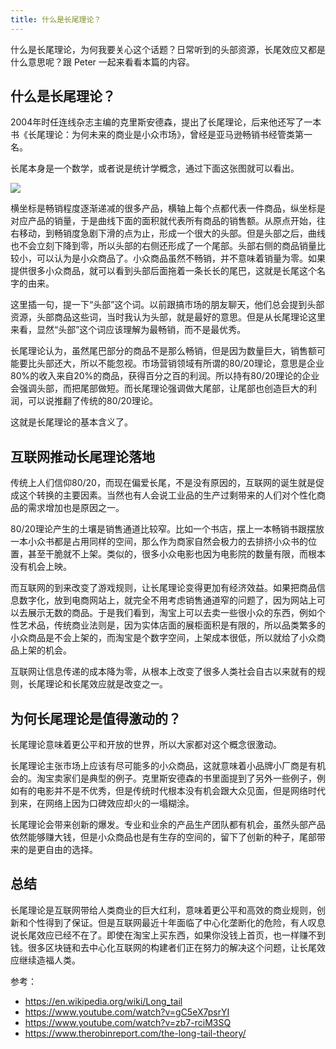 ```yaml
---
title: 什么是长尾理论？
---
```


什么是长尾理论，为何我要关心这个话题？日常听到的头部资源，长尾效应又都是什么意思呢？跟 Peter 一起来看看本篇的内容。

## 什么是长尾理论？

2004年时任连线杂志主编的克里斯安德森，提出了长尾理论，后来他还写了一本书《长尾理论：为何未来的商业是小众市场》，曾经是亚马逊畅销书经管类第一名。

长尾本身是一个数学，或者说是统计学概念，通过下面这张图就可以看出。

![](https://img.haoqicat.com/2019071101.jpg)

横坐标是畅销程度逐渐递减的很多产品，横轴上每个点都代表一件商品，纵坐标是对应产品的销量，于是曲线下面的面积就代表所有商品的销售额。从原点开始，往右移动，到畅销度急剧下滑的点为止，形成一个很大的头部。但是头部之后，曲线也不会立刻下降到零，所以头部的右侧还形成了一个尾部。头部右侧的商品销量比较小，可以认为是小众商品了。小众商品虽然不畅销，并不意味着销量为零。如果提供很多小众商品，就可以看到头部后面拖着一条长长的尾巴，这就是长尾这个名字的由来。

这里插一句，提一下“头部”这个词。以前跟搞市场的朋友聊天，他们总会提到头部资源，头部商品这些词，当时我认为头部，就是最好的意思。但是从长尾理论这里来看，显然“头部”这个词应该理解为最畅销，而不是最优秀。

长尾理论认为，虽然尾巴部分的商品不是那么畅销，但是因为数量巨大，销售额可能要比头部还大，所以不能忽视。市场营销领域有所谓的80/20理论，意思是企业80%的收入来自20%的商品，获得百分之百的利润。所以持有80/20理论的企业会强调头部，而把尾部做短。而长尾理论强调做大尾部，让尾部也创造巨大的利润，可以说推翻了传统的80/20理论。

这就是长尾理论的基本含义了。

## 互联网推动长尾理论落地

传统上人们信仰80/20，而现在偏爱长尾，不是没有原因的，互联网的诞生就是促成这个转换的主要因素。当然也有人会说工业品的生产过剩带来的人们对个性化商品的需求增加也是原因之一。

80/20理论产生的土壤是销售通道比较窄。比如一个书店，摆上一本畅销书跟摆放一本小众书都是占用同样的空间，那么作为商家自然会极力的去排挤小众书的位置，甚至干脆就不上架。类似的，很多小众电影也因为电影院的数量有限，而根本没有机会上映。

而互联网的到来改变了游戏规则，让长尾理论变得更加有经济效益。如果把商品信息数字化，放到电商网站上，就完全不用考虑销售通道窄的问题了，因为网站上可以去展示无数的商品。于是我们看到，淘宝上可以去卖一些很小众的东西，例如个性艺术品，传统商业法则是，因为实体店面的展柜面积是有限的，所以品类繁多的小众商品是不会上架的，而淘宝是个数字空间，上架成本很低，所以就给了小众商品上架的机会。

互联网让信息传递的成本降为零，从根本上改变了很多人类社会自古以来就有的规则，长尾理论和长尾效应就是改变之一。

## 为何长尾理论是值得激动的？

长尾理论意味着更公平和开放的世界，所以大家都对这个概念很激动。

长尾理论主张市场上应该有尽可能多的小众商品，这就意味着小品牌小厂商是有机会的。淘宝卖家们是典型的例子。克里斯安德森的书里面提到了另外一些例子，例如有的电影并不是不优秀，但是传统时代根本没有机会跟大众见面，但是网络时代到来，在网络上因为口碑效应却火的一塌糊涂。

长尾理论会带来创新的爆发。专业和业余的产品生产团队都有机会，虽然头部产品依然能够赚大钱，但是小众商品也是有生存的空间的，留下了创新的种子，尾部带来的是更自由的选择。

## 总结

长尾理论是互联网带给人类商业的巨大红利，意味着更公平和高效的商业规则，创新和个性得到了保证。但是互联网最近十年面临了中心化垄断化的危险，有人叹息说长尾效应已经不在了。即使在淘宝上买东西，如果你没钱上首页，也一样赚不到钱。很多区块链和去中心化互联网的构建者们正在努力的解决这个问题，让长尾效应继续造福人类。

参考：

- https://en.wikipedia.org/wiki/Long_tail
- https://www.youtube.com/watch?v=gC5eX7psrYI
- https://www.youtube.com/watch?v=zb7-rciM3SQ
- https://www.therobinreport.com/the-long-tail-theory/
